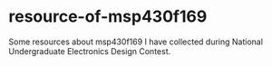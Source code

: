 # resource-of-msp430f169
Some resources about msp430f169 I have collected during National Undergraduate Electronics Design Contest.
